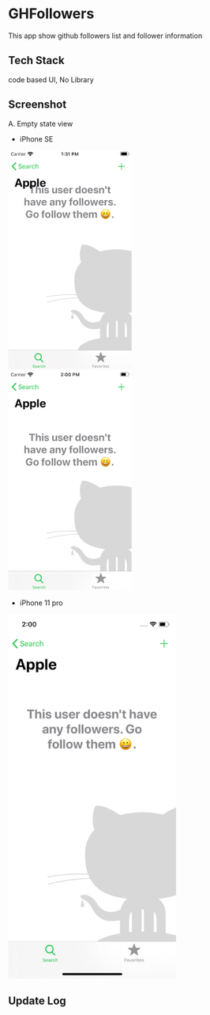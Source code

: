 #  GHFollowers
This app show github followers list and follower information

## Tech Stack
code based UI, No Library

## Screenshot
A. Empty state view
- iPhone SE
<p float="left">
  <img src="./img/Bug_iphoneSE.png" width="250" /> &nbsp;
  <img src="./img/Mod_iphoneSE.png" width="250" />
</p>

- iPhone 11 pro
<p float="left">
  <img src="./img/Mod_iphone11pro.png" width="340" /> 
</p>


## Update Log
